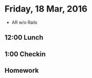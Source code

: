 Friday, 18 Mar, 2016
====================

* AR w/o Rails

12:00 Lunch
-----------

1:00 Checkin
------------

Homework
--------
